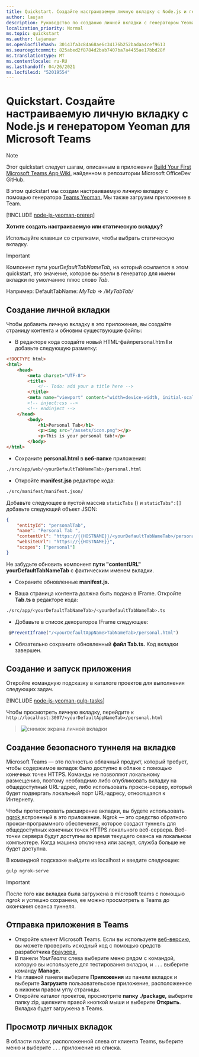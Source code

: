 ```yaml
---
title: Quickstart. Создайте настраиваемую личную вкладку с Node.js и генератором Yeoman для Microsoft Teams
author: laujan
description: Руководство по созданию личной вкладки с генератором Yeoman для Microsoft Teams.
localization_priority: Normal
ms.topic: quickstart
ms.author: lajanuar
ms.openlocfilehash: 30143fa3c84a68ae6c34176b252badaa4cef9613
ms.sourcegitcommit: 825abed2f8784d2bab7407ba7a4455ae17bbd28f
ms.translationtype: MT
ms.contentlocale: ru-RU
ms.lasthandoff: 04/26/2021
ms.locfileid: "52019554"
---
```

# <a name="quickstart-create-a-custom-personal-tab-with-nodejs-and-the-yeoman-generator-for-microsoft-teams"></a>Quickstart. Создайте настраиваемую личную вкладку с Node.js и генератором Yeoman для Microsoft Teams

>[!NOTE]
>Этот quickstart следует шагам, описанным в приложении [Build Your First Microsoft Teams App Wiki,](https://github.com/OfficeDev/generator-teams/wiki/Build-Your-First-Microsoft-Teams-App) найденном в репозитории Microsoft OfficeDev GitHub.

В этом quickstart мы создам настраиваемую личную вкладку с помощью генератора [Teams Yeoman.](https://github.com/OfficeDev/generator-teams/wiki/Build-Your-First-Microsoft-Teams-App) Мы также загрузим приложение в Team.

[!INCLUDE [node-js-yeoman-prereq](~/includes/tabs/node-js-yeoman-prereq.md)]

**Хотите создать настраиваемую или статическую вкладку?**

Используйте клавиши со стрелками, чтобы выбрать статическую вкладку.

>[!IMPORTANT]
>Компонент пути *yourDefaultTabNameTab,* на который ссылается в этом quickstart,  это значение, которое вы ввели в генератор для имени вкладки по умолчанию плюс слово *Tab*.
>
>Например: DefaultTabName: *MyTab*  =>  */MyTabTab/*

## <a name="create-your-personal-tab"></a>Создание личной вкладки

Чтобы добавить личную вкладку в это приложение, вы создайте страницу контента и обновим существующие файлы:

- В редакторе кода создайте новый HTML-файлpersonal.htm **l** и добавьте следующую разметку:

```html
<!DOCTYPE html>
<html>
    <head>
        <meta charset="UTF-8">
        <title>
            <!-- Todo: add your a title here -->
        </title>
        <meta name="viewport" content="width=device-width, initial-scale=1.0">
        <!-- inject:css -->
        <!-- endinject -->
    </head>
        <body>
            <h1>Personal Tab</h1>
            <p><img src="/assets/icon.png"></p>
            <p>This is your personal tab!</p>
        </body>
</html>
```

- Сохраните **personal.html** в **веб-папке** приложения:

```bash
./src/app/web/<yourDefaultTabNameTab>/personal.html
```

- Откройте **manifest.jsв** редакторе кода:

```bash
./src/manifest/manifest.json/
```

Добавьте следующее в пустой массив `staticTabs` () и `staticTabs":[]` добавьте следующий объект JSON:

```json
{
    "entityId": "personalTab",
    "name": "Personal Tab ",
    "contentUrl": "https://{{HOSTNAME}}/<yourDefaultTabNameTab>/personal.html",
    "websiteUrl": "https://{{HOSTNAME}}",
    "scopes": ["personal"]
}

```

Не забудьте обновить компонент **пути "contentURL"** **yourDefaultTabNameTab** с фактическим именем вкладки.

- Сохраните обновленные **manifest.js.**

- Ваша страница контента должна быть подана в IFrame. Откройте **Tab.ts в** редакторе кода:

 ```bash
./src/app/<yourDefaultTabNameTab>/<yourDefaultTabNameTab>.ts
```

- Добавьте в список декораторов IFrame следующее:

```typescript
 @PreventIframe("/<yourDefaultAppName>TabNameTab>/personal.html")
```

- Обязательно сохраните обновленный **файл Tab.ts.** Код вкладки завершен.

## <a name="build-and-run-your-application"></a>Создание и запуск приложения

Откройте командную подсказку в каталоге проектов для выполнения следующих задач.

[!INCLUDE [node-js-yeoman-gulp-tasks](~/includes/tabs/node-js-yeoman-gulp-tasks.md)]

Чтобы просмотреть личную вкладку, перейдите к `http://localhost:3007/<yourDefaultAppNameTab>/personal.html`

>![снимок экрана личной вкладки](/microsoftteams/platform/assets/images/tab-images/personalTab.PNG)

## <a name="establish-a-secure-tunnel-to-your-tab"></a>Создание безопасного туннеля на вкладке

Microsoft Teams — это полностью облачный продукт, который требует, чтобы содержимое вкладок было доступно в облаке с помощью конечных точек HTTPS. Команды не позволяют локальному размещению, поэтому необходимо либо опубликовать вкладку на общедоступный URL-адрес, либо использовать прокси-сервер, который будет подвергать локальный порт URL-адресу, относящаяся к Интернету.

Чтобы протестировать расширение вкладки, вы будете использовать [ngrok,](https://ngrok.com/docs)встроенный в это приложение. Ngrok — это средство обратного прокси-программного обеспечения, которое создаст туннель для общедоступных конечных точек HTTPS локального веб-сервера. Веб-точки сервера будут доступны во время текущего сеанса на локальном компьютере. Когда машина отключена или заснул, служба больше не будет доступна.

В командной подсказке выйдите из localhost и введите следующее:

```bash
gulp ngrok-serve
```

> [!IMPORTANT]
> После того как вкладка была загружена в microsoft teams с помощью *ngrok* и успешно сохранена, ее можно просмотреть в Teams до окончания сеанса туннеля.

## <a name="upload-your-application-to-teams"></a>Отправка приложения в Teams

- Откройте клиент Microsoft Teams. Если вы используете [веб-версию,](https://teams.microsoft.com) вы можете проверить исходный код с помощью средств разработчика [браузера.](~/tabs/how-to/developer-tools.md)
- В панели *YourTeams* слева выберите меню рядом с командой, которую вы используете для тестирования вкладки, и `...` выберите команду **Manage.**
- На главной панели выберите **Приложения** из панели вкладок и выберите **Загрузите** пользовательское приложение, расположенное в нижнем правом углу страницы.
- Откройте каталог проектов, просмотрите **папку ./package,** выберите папку zip, щелкните правой кнопкой мыши и выберите **Открыть**. Вкладка будет загружена в Teams.

## <a name="view-your-personal-tabs"></a>Просмотр личных вкладок

В области navbar, расположенной слева от клиента Teams, выберите меню и выберите `...` приложение из списка.
